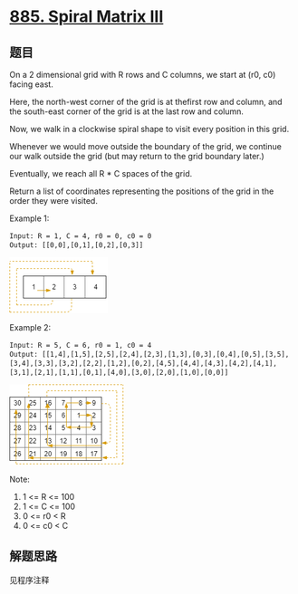 # [885. Spiral Matrix III](https://leetcode.com/problems/spiral-matrix-iii/)

## 题目

On a 2 dimensional grid with R rows and C columns, we start at (r0, c0) facing east.

Here, the north-west corner of the grid is at thefirst row and column, and the south-east corner of the grid is at the last row and column.

Now, we walk in a clockwise spiral shape to visit every position in this grid.

Whenever we would move outside the boundary of the grid, we continue our walk outside the grid (but may return to the grid boundary later.)

Eventually, we reach all R * C spaces of the grid.

Return a list of coordinates representing the positions of the grid in the order they were visited.

Example 1:

```text
Input: R = 1, C = 4, r0 = 0, c0 = 0
Output: [[0,0],[0,1],[0,2],[0,3]]
```

![Example 1 picture](p1.png)

Example 2:

```text
Input: R = 5, C = 6, r0 = 1, c0 = 4
Output: [[1,4],[1,5],[2,5],[2,4],[2,3],[1,3],[0,3],[0,4],[0,5],[3,5],[3,4],[3,3],[3,2],[2,2],[1,2],[0,2],[4,5],[4,4],[4,3],[4,2],[4,1],[3,1],[2,1],[1,1],[0,1],[4,0],[3,0],[2,0],[1,0],[0,0]]
```

![Example 2 picture](p2.png)

Note:

1. 1 <= R <= 100
1. 1 <= C <= 100
1. 0 <= r0 < R
1. 0 <= c0 < C

## 解题思路

见程序注释
